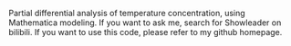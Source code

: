 Partial differential analysis of temperature concentration, using Mathematica modeling. If you want to ask me, search for Showleader on bilibili. If you want to use this code, please refer to my github homepage.
